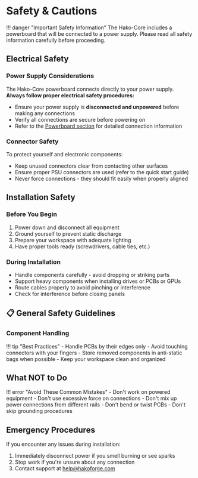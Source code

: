 # Safety & Cautions

!!! danger "Important Safety Information"
    The Hako-Core includes a powerboard that will be connected to a power supply. Please read all safety information carefully before proceeding.

## Electrical Safety

### Power Supply Considerations

The Hako-Core powerboard connects directly to your power supply. **Always follow proper electrical safety procedures:**

- Ensure your power supply is **disconnected and unpowered** before making any connections
- Verify all connections are secure before powering on
- Refer to the [Powerboard section](hardware/powerboard.md) for detailed connection information

### Connector Safety

To protect yourself and electronic components:

- Keep unused connectors clear from contacting other surfaces
- Ensure proper PSU connectors are used (refer to the quick start guide)
- Never force connections - they should fit easily when properly aligned

## Installation Safety

### Before You Begin

1. Power down and disconnect all equipment
2. Ground yourself to prevent static discharge
3. Prepare your workspace with adequate lighting
4. Have proper tools ready (screwdrivers, cable ties, etc.)

### During Installation

- Handle components carefully - avoid dropping or striking parts
- Support heavy components when installing drives or PCBs or GPUs
- Route cables properly to avoid pinching or interference
- Check for interference before closing panels

## 📋 General Safety Guidelines

### Component Handling

!!! tip "Best Practices"
    - Handle PCBs by their edges only
    - Avoid touching connectors with your fingers
    - Store removed components in anti-static bags when possible
    - Keep your workspace clean and organized

## What NOT to Do

!!! error "Avoid These Common Mistakes"
    - Don't work on powered equipment
    - Don't use excessive force on connections
    - Don't mix up power connections from different rails
    - Don't bend or twist PCBs
    - Don't skip grounding procedures

## Emergency Procedures

If you encounter any issues during installation:

1. Immediately disconnect power if you smell burning or see sparks
2. Stop work if you're unsure about any connection
3. Contact support at [help@hakoforge.com](mailto:help@hakoforge.com)
